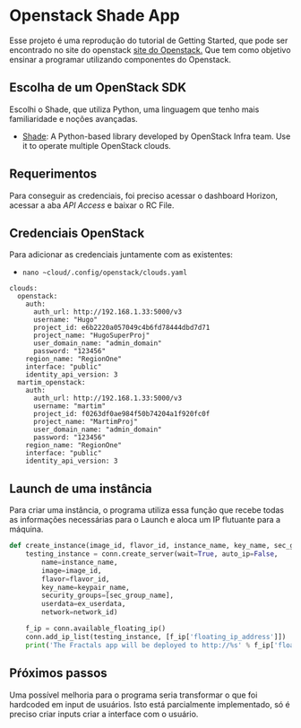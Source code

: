 # Openstack Shade App
Esse projeto é uma reprodução do tutorial de Getting Started, que pode ser encontrado no site do openstack [site do Openstack.](https://developer.openstack.org/firstapp-shade/getting_started.html) Que tem como objetivo ensinar a programar utilizando componentes do Openstack.

## Escolha de um OpenStack SDK
Escolhi o Shade, que utiliza Python, uma linguagem que tenho mais familiaridade e noções avançadas. 

* [Shade](https://docs.openstack.org/infra/shade/): A Python-based library developed by OpenStack Infra team. Use it to operate multiple OpenStack clouds.	

## Requerimentos
Para conseguir as credenciais, foi preciso acessar o dashboard Horizon, acessar a aba *API Access* e baixar o RC File.

## Credenciais OpenStack
Para adicionar as credenciais juntamente com as existentes:
* `nano ~cloud/.config/openstack/clouds.yaml`
```
clouds:
  openstack:
    auth:
      auth_url: http://192.168.1.33:5000/v3
      username: "Hugo"
      project_id: e6b2220a057049c4b6fd78444dbd7d71
      project_name: "HugoSuperProj"
      user_domain_name: "admin_domain"
      password: "123456"
    region_name: "RegionOne"
    interface: "public"
    identity_api_version: 3
  martim_openstack:
    auth:
      auth_url: http://192.168.1.33:5000/v3
      username: "martim"
      project_id: f0263df0ae984f50b74204a1f920fc0f
      project_name: "MartimProj"
      user_domain_name: "admin_domain"
      password: "123456"
    region_name: "RegionOne"
    interface: "public"
    identity_api_version: 3
```

## Launch de uma instância

Para criar uma instância, o programa utiliza essa função que recebe todas as informações necessárias para o Launch e aloca um IP flutuante para a máquina.

```python
def create_instance(image_id, flavor_id, instance_name, key_name, sec_group_name, network_id, ex_userdata):
    testing_instance = conn.create_server(wait=True, auto_ip=False,
        name=instance_name,
        image=image_id,
        flavor=flavor_id,
        key_name=keypair_name,
        security_groups=[sec_group_name],
        userdata=ex_userdata,
        network=network_id)

    f_ip = conn.available_floating_ip()
    conn.add_ip_list(testing_instance, [f_ip['floating_ip_address']])
    print('The Fractals app will be deployed to http://%s' % f_ip['floating_ip_address'] )
```

## Pŕóximos passos
Uma possível melhoria para o programa seria transformar o que foi hardcoded em input de usuários. Isto está parcialmente implementado, só é preciso criar inputs criar a interface com o usuário.


